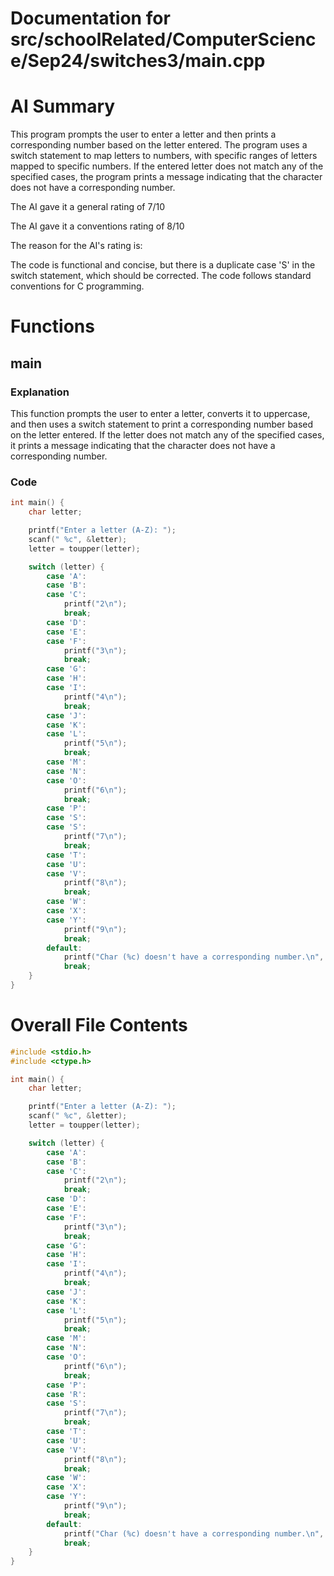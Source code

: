 # Documentation for src/schoolRelated/ComputerScience/Sep24/switches3/main.cpp

# AI Summary
This program prompts the user to enter a letter and then prints a corresponding number based on the letter entered. The program uses a switch statement to map letters to numbers, with specific ranges of letters mapped to specific numbers. If the entered letter does not match any of the specified cases, the program prints a message indicating that the character does not have a corresponding number.

The AI gave it a general rating of 7/10

The AI gave it a conventions rating of 8/10

The reason for the AI's rating is:

The code is functional and concise, but there is a duplicate case 'S' in the switch statement, which should be corrected. The code follows standard conventions for C programming.
# Functions

## main
### Explanation
This function prompts the user to enter a letter, converts it to uppercase, and then uses a switch statement to print a corresponding number based on the letter entered. If the letter does not match any of the specified cases, it prints a message indicating that the character does not have a corresponding number.
### Code
```c
int main() {
    char letter;

    printf("Enter a letter (A-Z): ");
    scanf(" %c", &letter);
    letter = toupper(letter);

    switch (letter) {
        case 'A':
        case 'B':
        case 'C':
            printf("2\n");
            break;
        case 'D':
        case 'E':
        case 'F':
            printf("3\n");
            break;
        case 'G':
        case 'H':
        case 'I':
            printf("4\n");
            break;
        case 'J':
        case 'K':
        case 'L':
            printf("5\n");
            break;
        case 'M':
        case 'N':
        case 'O':
            printf("6\n");
            break;
        case 'P':
        case 'S':
        case 'S':
            printf("7\n");
            break;
        case 'T':
        case 'U':
        case 'V':
            printf("8\n");
            break;
        case 'W':
        case 'X':
        case 'Y':
            printf("9\n");
            break;
        default:
            printf("Char (%c) doesn't have a corresponding number.\n", letter);
            break;
    }
}
```
# Overall File Contents
```c
#include <stdio.h>
#include <ctype.h>

int main() {
    char letter;

    printf("Enter a letter (A-Z): ");
    scanf(" %c", &letter);
    letter = toupper(letter);

    switch (letter) {
        case 'A':
        case 'B':
        case 'C':
            printf("2\n");
            break;
        case 'D':
        case 'E':
        case 'F':
            printf("3\n");
            break;
        case 'G':
        case 'H':
        case 'I':
            printf("4\n");
            break;
        case 'J':
        case 'K':
        case 'L':
            printf("5\n");
            break;
        case 'M':
        case 'N':
        case 'O':
            printf("6\n");
            break;
        case 'P':
        case 'R':
        case 'S':
            printf("7\n");
            break;
        case 'T':
        case 'U':
        case 'V':
            printf("8\n");
            break;
        case 'W':
        case 'X':
        case 'Y':
            printf("9\n");
            break;
        default:
            printf("Char (%c) doesn't have a corresponding number.\n", letter);
            break;
    }
}
```
